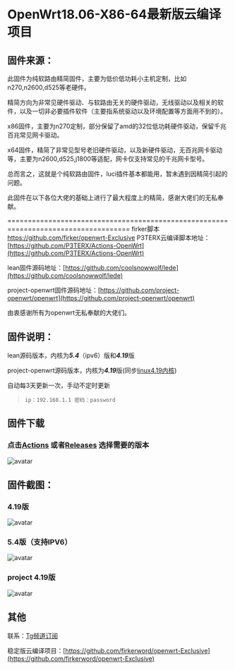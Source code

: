 # OpenWrt18.06-X86-64最新版云编译项目

## 固件来源：
此固件为纯软路由精简固件，主要为低价低功耗小主机定制，比如n270,n2600,d525等老硬件。

精简方向为非常见硬件驱动、与软路由无关的硬件驱动，无线驱动以及相关的软件，以及一切非必要插件软件（主要指系统驱动以及环境配置等方面用不到的）。

x86固件，主要为n270定制，部分保留了amd的32位低功耗硬件驱动，保留千兆百兆常见网卡驱动。

x64固件，精简了非常见型号老旧硬件驱动，以及新硬件驱动，无百兆网卡驱动等，主要为n2600,d525,j1800等适配，网卡仅支持常见的千兆网卡型号。

总而言之，这就是个纯软路由固件，luci插件基本都能用，暂未遇到因精简引起的问题。

此固件在以下各位大佬的基础上进行了最大程度上的精简，感谢大佬们的无私奉献。

====================================================================================
firker脚本 https://github.com/firker/openwrt-Exclusive
P3TERX云编译脚本地址：[https://github.com/P3TERX/Actions-OpenWrt](https://github.com/P3TERX/Actions-OpenWrt)

lean固件源码地址：[https://github.com/coolsnowwolf/lede](https://github.com/coolsnowwolf/lede)

project-openwrt固件源码地址：[https://github.com/project-openwrt/openwrt](https://github.com/project-openwrt/openwrt)

由衷感谢所有为openwrt无私奉献的大佬们。

## 固件说明：

lean源码版本，内核为***5.4***（ipv6）版和***4.19***版

project-openwrt源码版本，内核为***4.19***版(同步[linux4.19内核](https://www.kernel.org/))

自动每3天更新一次，手动不定时更新

> `ip：192.168.1.1 密码：password`

## 固件下载
### 点击[Actions](https://github.com/firker/openwrt-Exclusive/actions) 或者[Releases](https://github.com/firker/openwrt-Exclusive/releases) 选择需要的版本
![avatar](https://raw.githubusercontent.com/firker/openwrt-Exclusive/main/boc/c.png)

## 固件截图：
### 4.19版
![avatar](https://raw.githubusercontent.com/firker/openwrt-Exclusive/main/boc/d.png)
### 5.4版（支持IPV6）
![avatar](https://raw.githubusercontent.com/firker/openwrt-Exclusive/main/boc/b.png)
### project 4.19版
![avatar](https://raw.githubusercontent.com/firker/openwrt-Exclusive/main/boc/e.png)
## 其他
联系：[Tg频道订阅](https://t.me/zhinengchaoshenzhe)

稳定版云编译项目：[https://github.com/firkerword/openwrt-Exclusive](https://github.com/firkerword/openwrt-Exclusive)
